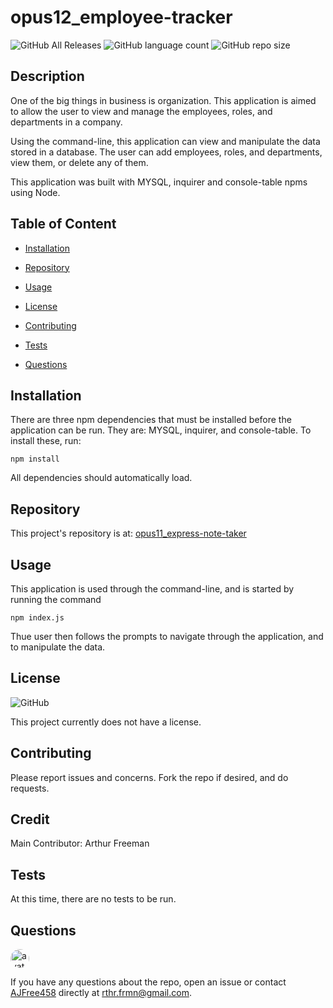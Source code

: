 # opus12_employee-tracker


![GitHub All Releases](https://img.shields.io/github/languages/top/AJFree458/opus12_employee-tracker) ![GitHub language count](https://img.shields.io/github/languages/count/AJFree458/opus12_employee-tracker) ![GitHub repo size](https://img.shields.io/github/repo-size/AJFree458/opus12_employee-tracker)

## Description

One of the big things in business is organization. This application is aimed to allow the user to view and manage the employees, roles, and departments in a company.

Using the command-line, this application can view and manipulate the data stored in a database. The user can add employees, roles, and departments, view them, or delete any of them.

This application was built with MYSQL, inquirer and console-table npms using Node.

## Table of Content

* [Installation](#installation)

* [Repository](#repository)

* [Usage](#usage)

* [License](#license)

* [Contributing](#contributing)

* [Tests](#tests)

* [Questions](#questions)

## Installation

There are three npm dependencies that must be installed before the application can be run. They are: MYSQL, inquirer, and console-table. To install these, run:
```
npm install
```
All dependencies should automatically load.

## Repository

This project's repository is at: [opus11_express-note-taker](https://github.com/AJFree458/opus12_employee-tracker)

## Usage

This application is used through the command-line, and is started by running the command
```
npm index.js
```
Thue user then follows the prompts to navigate through the application, and to manipulate the data.

## License

![GitHub](https://img.shields.io/github/license/AJFree458/opus12_employee-tracker)

This project currently does not have a license.

## Contributing

Please report issues and concerns. Fork the repo if desired, and do requests.

## Credit

Main Contributor: Arthur Freeman

## Tests

At this time, there are no tests to be run.

## Questions

<img src="https://avatars3.githubusercontent.com/u/59231957?v=4" alt="avatar" style="border-radius: 16px" width="30" />

If you have any questions about the repo, open an issue or contact [AJFree458](https://api.github.com/users/AJFree458) directly at rthr.frmn@gmail.com.
